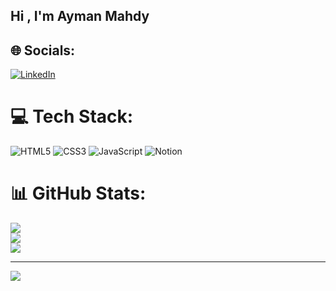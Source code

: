 ## Hi , I'm Ayman Mahdy


## 🌐 Socials:
[![LinkedIn](https://img.shields.io/badge/LinkedIn-%230077B5.svg?logo=linkedin&logoColor=white)](https://linkedin.com/in/ayman-mahdy) 
<br/>
# 💻 Tech Stack:
![HTML5](https://img.shields.io/badge/html5-%23E34F26.svg?style=for-the-badge&logo=html5&logoColor=white) 
![CSS3](https://img.shields.io/badge/css3-%231572B6.svg?style=for-the-badge&logo=css3&logoColor=white) 
![JavaScript](https://img.shields.io/badge/javascript-%23323330.svg?style=for-the-badge&logo=javascript&logoColor=%23F7DF1E) 
![Notion](https://img.shields.io/badge/Notion-%23000000.svg?style=for-the-badge&logo=notion&logoColor=white)
<br/>
# 📊 GitHub Stats:
![](https://github-readme-stats.vercel.app/api?username=AymanMahdy&theme=dark&hide_border=false&include_all_commits=false&count_private=false)<br/>
![](https://github-readme-streak-stats.herokuapp.com/?user=AymanMahdy&theme=dark&hide_border=false)<br/>
![](https://github-readme-stats.vercel.app/api/top-langs/?username=AymanMahdy&theme=dark&hide_border=false&include_all_commits=false&count_private=false&layout=compact)

---
[![](https://visitcount.itsvg.in/api?id=AymanMahdy&icon=0&color=0)](https://visitcount.itsvg.in)

